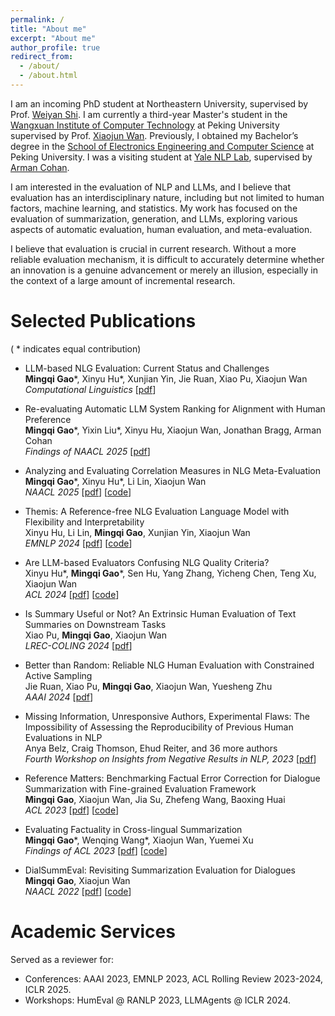 ```yaml
---
permalink: /
title: "About me"
excerpt: "About me"
author_profile: true
redirect_from: 
  - /about/
  - /about.html
---
```


I am an incoming PhD student at Northeastern University, supervised by Prof. [Weiyan Shi](https://wyshi.github.io). I am currently a third-year Master's student in the [Wangxuan Institute of Computer Technology](https://www.icst.pku.edu.cn/english/home/index.htm) at Peking University supervised by Prof. [Xiaojun Wan](https://wanxiaojun.github.io/). Previously, I obtained my Bachelor’s degree in the [School of Electronics Engineering and Computer Science](https://eecs.pku.edu.cn/en/) at Peking University. I was a visiting student at [Yale NLP Lab](http://nlp.cs.yale.edu), supervised by [Arman Cohan](https://armancohan.com).

I am interested in the evaluation of NLP and LLMs, and I believe that evaluation has an interdisciplinary nature, including but not limited to human factors, machine learning, and statistics. My work has focused on the evaluation of summarization, generation, and LLMs, exploring various aspects of automatic evaluation, human evaluation, and meta-evaluation. 

I believe that evaluation is crucial in current research. Without a more reliable evaluation mechanism, it is difficult to accurately determine whether an innovation is a genuine advancement or merely an illusion, especially in the context of a large amount of incremental research.





Selected Publications
======

( \* indicates equal contribution)  

- LLM-based NLG Evaluation: Current Status and Challenges  
**Mingqi Gao**\*, Xinyu Hu\*, Xunjian Yin, Jie Ruan, Xiao Pu, Xiaojun Wan  
*Computational Linguistics*  [[pdf](https://direct.mit.edu/coli/article/doi/10.1162/coli_a_00561/128807/LLM-based-NLG-Evaluation-Current-Status-and)] 

- Re-evaluating Automatic LLM System Ranking for Alignment with Human Preference  
**Mingqi Gao**\*, Yixin Liu\*, Xinyu Hu, Xiaojun Wan, Jonathan Bragg, Arman Cohan      
*Findings of NAACL 2025*  [[pdf](https://aclanthology.org/2025.findings-naacl.260.pdf)]

- Analyzing and Evaluating Correlation Measures in NLG Meta-Evaluation  
**Mingqi Gao**\*, Xinyu Hu\*, Li Lin, Xiaojun Wan    
*NAACL 2025*  [[pdf](https://aclanthology.org/2025.naacl-long.111.pdf)] [[code](https://github.com/kite99520/NLGCorrEval)]

- Themis: A Reference-free NLG Evaluation Language Model with Flexibility and Interpretability    
Xinyu Hu, Li Lin, **Mingqi Gao**, Xunjian Yin, Xiaojun Wan  
*EMNLP 2024*  [[pdf](https://aclanthology.org/2024.emnlp-main.891.pdf)] [[code](https://github.com/PKU-ONELab/Themis)]

- Are LLM-based Evaluators Confusing NLG Quality Criteria?  
Xinyu Hu\*, **Mingqi Gao**\*, Sen Hu, Yang Zhang, Yicheng Chen, Teng Xu, Xiaojun Wan  
*ACL 2024*  [[pdf](https://aclanthology.org/2024.acl-long.516.pdf)] [[code](https://github.com/PKU-ONELab/LLM-evaluator-reliability)]

- Is Summary Useful or Not? An Extrinsic Human Evaluation of Text Summaries on Downstream Tasks  
Xiao Pu, **Mingqi Gao**, Xiaojun Wan  
*LREC-COLING 2024*  [[pdf](https://aclanthology.org/2024.lrec-main.821.pdf)]

- Better than Random: Reliable NLG Human Evaluation with Constrained Active Sampling  
Jie Ruan, Xiao Pu, **Mingqi Gao**, Xiaojun Wan, Yuesheng Zhu  
*AAAI 2024* [[pdf](https://ojs.aaai.org/index.php/AAAI/article/view/29857/31493)]  

- Missing Information, Unresponsive Authors, Experimental Flaws: The Impossibility of Assessing the Reproducibility of Previous Human Evaluations in NLP  
Anya Belz, Craig Thomson, Ehud Reiter, and 36 more authors  
*Fourth Workshop on Insights from Negative Results in NLP, 2023* [[pdf](https://aclanthology.org/2023.insights-1.1v2.pdf)]  

- Reference Matters: Benchmarking Factual Error Correction for Dialogue Summarization with Fine-grained Evaluation Framework  
**Mingqi Gao**, Xiaojun Wan, Jia Su, Zhefeng Wang, Baoxing Huai  
*ACL 2023*  [[pdf](https://aclanthology.org/2023.acl-long.779.pdf)] [[code](https://github.com/kite99520/DialSummFactCorr)]  

- Evaluating Factuality in Cross-lingual Summarization  
**Mingqi Gao**\*, Wenqing Wang\*, Xiaojun Wan, Yuemei Xu  
*Findings of ACL 2023*  [[pdf](https://aclanthology.org/2023.findings-acl.786.pdf)] [[code](https://github.com/kite99520/Fact_CLS)] 

- DialSummEval: Revisiting Summarization Evaluation for Dialogues    
**Mingqi Gao**, Xiaojun Wan  
*NAACL 2022*  [[pdf](https://aclanthology.org/2022.naacl-main.418.pdf)] [[code](https://github.com/kite99520/DialSummEval)]  


Academic Services
======

Served as a reviewer for:  
- Conferences: AAAI 2023, EMNLP 2023, ACL Rolling Review 2023-2024, ICLR 2025.
- Workshops: HumEval @ RANLP 2023, LLMAgents @ ICLR 2024.
